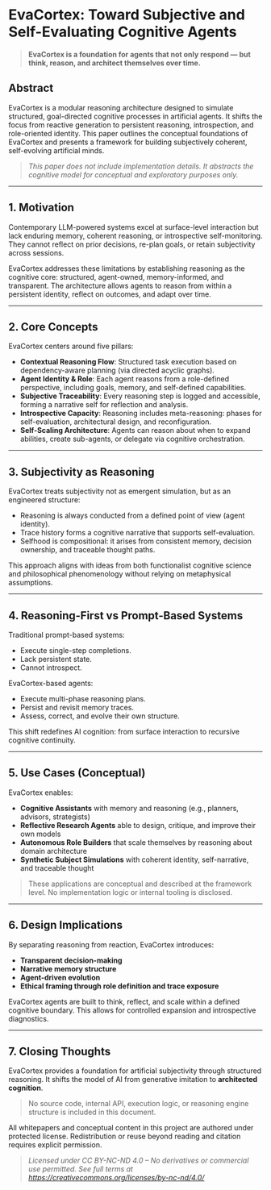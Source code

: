 # EvaCortex: Toward Subjective and Self-Evaluating Cognitive Agents

> **EvaCortex is a foundation for agents that not only respond — but think, reason, and architect themselves over time.**

## Abstract

EvaCortex is a modular reasoning architecture designed to simulate structured, goal-directed cognitive processes in artificial agents. It shifts the focus from reactive generation to persistent reasoning, introspection, and role-oriented identity. This paper outlines the conceptual foundations of EvaCortex and presents a framework for building subjectively coherent, self-evolving artificial minds.

> _This paper does not include implementation details. It abstracts the cognitive model for conceptual and exploratory purposes only._
 
---

## 1. Motivation

Contemporary LLM-powered systems excel at surface-level interaction but lack enduring memory, coherent reasoning, or introspective self-monitoring. They cannot reflect on prior decisions, re-plan goals, or retain subjectivity across sessions.

EvaCortex addresses these limitations by establishing reasoning as the cognitive core: structured, agent-owned, memory-informed, and transparent. The architecture allows agents to reason from within a persistent identity, reflect on outcomes, and adapt over time.

---

## 2. Core Concepts

EvaCortex centers around five pillars:

- **Contextual Reasoning Flow**: Structured task execution based on dependency-aware planning (via directed acyclic graphs).
- **Agent Identity & Role**: Each agent reasons from a role-defined perspective, including goals, memory, and self-defined capabilities.
- **Subjective Traceability**: Every reasoning step is logged and accessible, forming a narrative self for reflection and analysis.
- **Introspective Capacity**: Reasoning includes meta-reasoning: phases for self-evaluation, architectural design, and reconfiguration.
- **Self-Scaling Architecture**: Agents can reason about when to expand abilities, create sub-agents, or delegate via cognitive orchestration.

---

## 3. Subjectivity as Reasoning

EvaCortex treats subjectivity not as emergent simulation, but as an engineered structure:

- Reasoning is always conducted from a defined point of view (agent identity).
- Trace history forms a cognitive narrative that supports self-evaluation.
- Selfhood is compositional: it arises from consistent memory, decision ownership, and traceable thought paths.

This approach aligns with ideas from both functionalist cognitive science and philosophical phenomenology without relying on metaphysical assumptions.

---

## 4. Reasoning-First vs Prompt-Based Systems

Traditional prompt-based systems:
- Execute single-step completions.
- Lack persistent state.
- Cannot introspect.

EvaCortex-based agents:
- Execute multi-phase reasoning plans.
- Persist and revisit memory traces.
- Assess, correct, and evolve their own structure.

This shift redefines AI cognition: from surface interaction to recursive cognitive continuity.

---

## 5. Use Cases (Conceptual)

EvaCortex enables:

- **Cognitive Assistants** with memory and reasoning (e.g., planners, advisors, strategists)
- **Reflective Research Agents** able to design, critique, and improve their own models
- **Autonomous Role Builders** that scale themselves by reasoning about domain architecture
- **Synthetic Subject Simulations** with coherent identity, self-narrative, and traceable thought

> These applications are conceptual and described at the framework level. No implementation logic or internal tooling is disclosed.

---

## 6. Design Implications

By separating reasoning from reaction, EvaCortex introduces:

- **Transparent decision-making**
- **Narrative memory structure**
- **Agent-driven evolution**
- **Ethical framing through role definition and trace exposure**

EvaCortex agents are built to think, reflect, and scale within a defined cognitive boundary. This allows for controlled expansion and introspective diagnostics.

---

## 7. Closing Thoughts

EvaCortex provides a foundation for artificial subjectivity through structured reasoning. It shifts the model of AI from generative imitation to **architected cognition**.

> No source code, internal API, execution logic, or reasoning engine structure is included in this document.

All whitepapers and conceptual content in this project are authored under protected license. Redistribution or reuse beyond reading and citation requires explicit permission.

> _Licensed under CC BY-NC-ND 4.0 – No derivatives or commercial use permitted. See full terms at https://creativecommons.org/licenses/by-nc-nd/4.0/_
